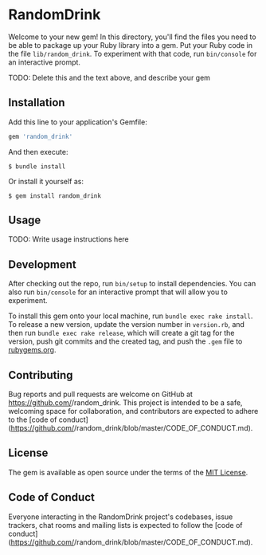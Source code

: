 # RandomDrink

Welcome to your new gem! In this directory, you'll find the files you need to be able to package up your Ruby library into a gem. Put your Ruby code in the file `lib/random_drink`. To experiment with that code, run `bin/console` for an interactive prompt.

TODO: Delete this and the text above, and describe your gem

## Installation

Add this line to your application's Gemfile:

```ruby
gem 'random_drink'
```

And then execute:

    $ bundle install

Or install it yourself as:

    $ gem install random_drink

## Usage

TODO: Write usage instructions here

## Development

After checking out the repo, run `bin/setup` to install dependencies. You can also run `bin/console` for an interactive prompt that will allow you to experiment.

To install this gem onto your local machine, run `bundle exec rake install`. To release a new version, update the version number in `version.rb`, and then run `bundle exec rake release`, which will create a git tag for the version, push git commits and the created tag, and push the `.gem` file to [rubygems.org](https://rubygems.org).

## Contributing

Bug reports and pull requests are welcome on GitHub at https://github.com/<github username>/random_drink. This project is intended to be a safe, welcoming space for collaboration, and contributors are expected to adhere to the [code of conduct](https://github.com/<github username>/random_drink/blob/master/CODE_OF_CONDUCT.md).

## License

The gem is available as open source under the terms of the [MIT License](https://opensource.org/licenses/MIT).

## Code of Conduct

Everyone interacting in the RandomDrink project's codebases, issue trackers, chat rooms and mailing lists is expected to follow the [code of conduct](https://github.com/<github username>/random_drink/blob/master/CODE_OF_CONDUCT.md).
